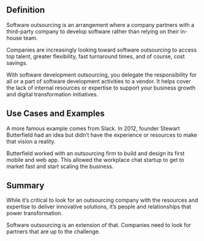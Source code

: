 ## Definition

Software outsourcing is an arrangement where a company partners with a third-party company to develop software rather than relying on their in-house team. 

Companies are increasingly looking toward software outsourcing to access top talent, greater flexibility, fast turnaround times, and of course, cost savings.

With software development outsourcing, you delegate the responsibility for all or a part of software development activities to a vendor. It helps cover the lack of internal resources or expertise to support your business growth and digital transformation initiatives.

## Use Cases and Examples

A more famous example comes from Slack. In 2012, founder Stewart Butterfield had an idea but didn’t have the experience or resources to make that vision a reality.

Butterfield worked with an outsourcing firm to build and design its first mobile and web app. This allowed the workplace chat startup to get to market fast and start scaling the business.

## Summary

While it’s critical to look for an outsourcing company with the resources and expertise to deliver innovative solutions, it’s people and relationships that power transformation.

Software outsourcing is an extension of that. Companies need to look for partners that are up to the challenge.
